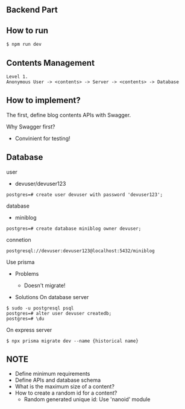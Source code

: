 ## Backend Part

## How to run
```shell
$ npm run dev
```

## Contents Management
```
Level 1.
Anonymous User -> <contents> -> Server -> <contents> -> Database

```

## How to implement?
The first, define blog contents APIs with Swagger.

Why Swagger first?
- Convinient for testing!


## Database
user
- devuser/devuser123
```shell
postgres=# create user devuser with password 'devuser123';
```

database
- miniblog
```shell
postgres=# create database miniblog owner devuser;
```

connetion
```shell
postgresql://devuser:devuser123@localhost:5432/miniblog
```


Use prisma
- Problems
  - Doesn't migrate!

- Solutions
On database server
```shell
$ sudo -u postgresql psql
postgres=# alter user devuser createdb;
postgres=# \du
```

On express server
```shell
$ npx prisma migrate dev --name {historical name}
```

## NOTE
- Define minimum requirements
- Define APIs and database schema
- What is the maximum size of a content?
- How to create a random id for a content? 
  - Random generated unique id: Use 'nanoid' module